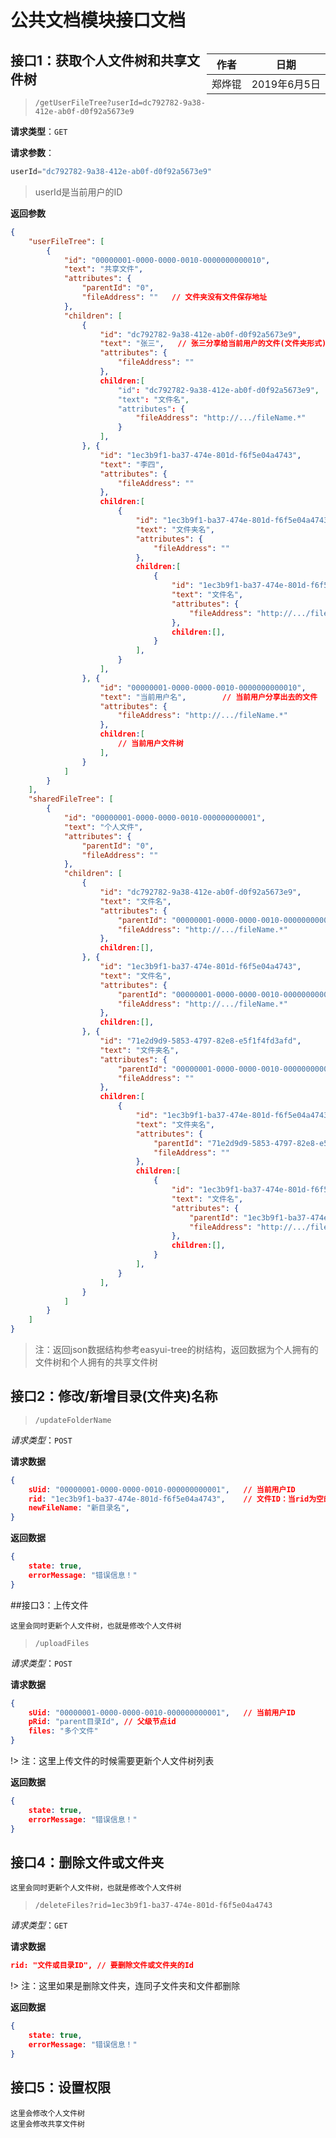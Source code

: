 # 公共文档模块接口文档

<div style="float:right">

|作者|日期|
|----|---|
|郑烨锟|2019年6月5日|

</div>

## 接口1：获取个人文件树和共享文件树


> `/getUserFileTree?userId=dc792782-9a38-412e-ab0f-d0f92a5673e9`

**请求类型**：`GET`

**请求参数**：

```js
userId="dc792782-9a38-412e-ab0f-d0f92a5673e9"
```

> userId是当前用户的ID

**返回参数**

```json
{
	"userFileTree": [
		{
			"id": "00000001-0000-0000-0010-0000000000010",
			"text": "共享文件",
			"attributes": {
				"parentId": "0",
				"fileAddress": ""	// 文件夹没有文件保存地址
			},
			"children": [
				{
					"id": "dc792782-9a38-412e-ab0f-d0f92a5673e9",
					"text": "张三",	// 张三分享给当前用户的文件(文件夹形式)
					"attributes": {
						"fileAddress": ""
					},
					children:[
						"id": "dc792782-9a38-412e-ab0f-d0f92a5673e9",
						"text": "文件名",
						"attributes": {
							"fileAddress": "http://.../fileName.*"
						}
					],
				}, {
					"id": "1ec3b9f1-ba37-474e-801d-f6f5e04a4743",
					"text": "李四",
					"attributes": {
						"fileAddress": ""
					},
					children:[
						{
							"id": "1ec3b9f1-ba37-474e-801d-f6f5e04a4743",
							"text": "文件夹名",
							"attributes": {
								"fileAddress": ""
							},
							children:[
								{
									"id": "1ec3b9f1-ba37-474e-801d-f6f5e04a4743",
									"text": "文件名",
									"attributes": {
										"fileAddress": "http://.../fileName.*"
									},
									children:[],
								}
							],
						}
					],
				}, {
					"id": "00000001-0000-0000-0010-0000000000010",
					"text": "当前用户名",		// 当前用户分享出去的文件
					"attributes": {
						"fileAddress": "http://.../fileName.*"
					},
					children:[
						// 当前用户文件树
					],
				}
			]
		}
	],
	"sharedFileTree": [
		{
			"id": "00000001-0000-0000-0010-000000000001",
			"text": "个人文件",
			"attributes": {
				"parentId": "0",
				"fileAddress": ""
			},
			"children": [
				{
					"id": "dc792782-9a38-412e-ab0f-d0f92a5673e9",
					"text": "文件名",
					"attributes": {
						"parentId": "00000001-0000-0000-0010-000000000001",
						"fileAddress": "http://.../fileName.*"
					},
					children:[],
				}, {
					"id": "1ec3b9f1-ba37-474e-801d-f6f5e04a4743",
					"text": "文件名",
					"attributes": {
						"parentId": "00000001-0000-0000-0010-000000000001",
						"fileAddress": "http://.../fileName.*"
					},
					children:[],
				}, {
					"id": "71e2d9d9-5853-4797-82e8-e5f1f4fd3afd",
					"text": "文件夹名",
					"attributes": {
						"parentId": "00000001-0000-0000-0010-000000000001",
						"fileAddress": ""
					},
					children:[
						{
							"id": "1ec3b9f1-ba37-474e-801d-f6f5e04a4743",
							"text": "文件夹名",
							"attributes": {
								"parentId": "71e2d9d9-5853-4797-82e8-e5f1f4fd3afd",
								"fileAddress": ""
							},
							children:[
								{
									"id": "1ec3b9f1-ba37-474e-801d-f6f5e04a4743",
									"text": "文件名",
									"attributes": {
										"parentId": "1ec3b9f1-ba37-474e-801d-f6f5e04a4743",
										"fileAddress": "http://.../fileName.*"
									},
									children:[],
								}
							],
						}
					],
				}
			]
		}
	]
}
```

> 注：返回json数据结构参考easyui-tree的树结构，返回数据为个人拥有的文件树和个人拥有的共享文件树

## 接口2：修改/新增目录(文件夹)名称

> `/updateFolderName`

*请求类型*：`POST`

**请求数据**

```json
{
	sUid: "00000001-0000-0000-0010-000000000001",	// 当前用户ID
	rid: "1ec3b9f1-ba37-474e-801d-f6f5e04a4743",	// 文件ID：当rid为空的时候表示`新增`
	newFileName: "新目录名",
}
```

**返回数据**

```json
{
	state: true,
	errorMessage: "错误信息！"
}
```


##接口3：上传文件

	这里会同时更新个人文件树，也就是修改个人文件树

> `/uploadFiles`

*请求类型*：`POST`

**请求数据**

```json
{
	sUid: "00000001-0000-0000-0010-000000000001",	// 当前用户ID
	pRid: "parent目录Id",	// 父级节点id
	files: "多个文件"
}
```

!> 注：这里上传文件的时候需要更新个人文件树列表

**返回数据**

```json
{
	state: true,
	errorMessage: "错误信息！"
}
```

## 接口4：删除文件或文件夹

	这里会同时更新个人文件树，也就是修改个人文件树

> `/deleteFiles?rid=1ec3b9f1-ba37-474e-801d-f6f5e04a4743`

*请求类型*：`GET`

**请求数据**

```json
rid: "文件或目录ID",	// 要删除文件或文件夹的Id
```

!> 注：这里如果是删除文件夹，连同子文件夹和文件都删除

**返回数据**

```json
{
	state: true,
	errorMessage: "错误信息！"
}
```

## 接口5：设置权限

	这里会修改个人文件树
	这里会修改共享文件树

